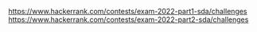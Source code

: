 https://www.hackerrank.com/contests/exam-2022-part1-sda/challenges
https://www.hackerrank.com/contests/exam-2022-part2-sda/challenges
